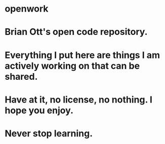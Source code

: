 # openwork
# Brian Ott's open code repository. 
# Everything I put here are things I am actively working on that can be shared. 
# Have at it, no license, no nothing. I hope you enjoy.
# Never stop learning.

